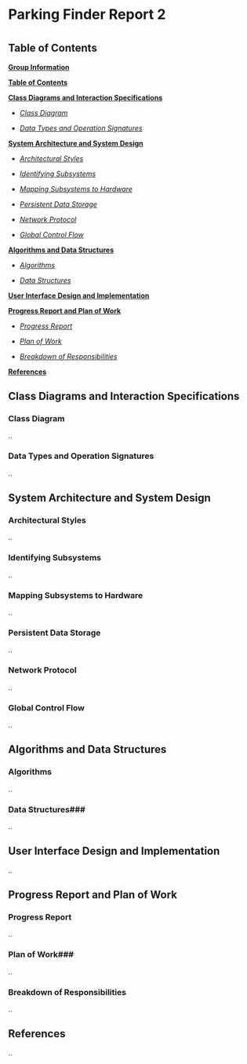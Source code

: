 # Parking Finder Report 2
#

## <a name = "Table_of_Contents"></a>Table of Contents ##

**[Group Information](#Group_information)**

**[Table of Contents](#Table_of_Contents)**

**[Class Diagrams and Interaction Specifications](#Class_Diagrams)**

- *[Class Diagram](#class_diagram)*

- *[Data Types and Operation Signatures](#data_types)*

**[System Architecture and System Design](#System_Architecture)**

- *[Architectural Styles](#Architectural_Styles)*

- *[Identifying Subsystems](#Identifying_Subsystems)*

- *[Mapping Subsystems to Hardware](#Mapping_Subsystems)*

- *[Persistent Data Storage](#Persistent_Data_Storage)*

- *[Network Protocol](#Network_Protocol)*

- *[Global Control Flow ](#Global_Control_Flow)*
	
**[Algorithms and Data Structures](#Algorithms_and_Data_Structures)**

- *[Algorithms](#Algorithms)*

- *[Data Structures](#Data_Structures)*

**[User Interface Design and Implementation](#User_Interface_Design)**

**[Progress Report and Plan of Work](#Progress_Report)**

- *[Progress Report](#Progress_Report)*

- *[Plan of Work](#Plan_of_Work)*

- *[Breakdown of Responsibilities](#Breakdown_of_Responsibilities)*

**[References](#References)**

## <a name = "Class_Diagrams"></a>Class Diagrams and Interaction Specifications ##

### <a name = "Class_Diagrams"></a>Class Diagram ###
..

### <a name = data_types></a>Data Types and Operation Signatures ###
..

## <a name = "System_Architecture"></a>System Architecture and System Design ##

### <a name = "Architectural_Styles"></a>Architectural Styles  ###
..

### <a name = "Identifying_Subsystems"></a>Identifying Subsystems ###
..

### <a name = "Mapping_Subsystems"></a>Mapping Subsystems to Hardware ###
..

### <a name = "Persistent_Data_Storage"></a>Persistent Data Storage ###
..

### <a name = "Network_Protocol"></a>Network Protocol ###
..

### <a name = "Global_Control_Flow"></a>Global Control Flow  ###
..

## <a name = "Algorithms_and_Data_Structures"></a>Algorithms and Data Structures ##

### <a name = "Algorithms"></a>Algorithms ###
..

### <a name = "Data_Structures"></a>Data Structures###
..

## <a name = "User_Interface_Design"></a>User Interface Design and Implementation ##
..

## <a name = "Progress_Report"></a>Progress Report and Plan of Work ##

### <a name = "Progress_Report"></a>Progress Report ###
..

### <a name = "Plan_of_Work"></a>Plan of Work###
..

### <a name = "Breakdown_of_Responsibilities"></a>Breakdown of Responsibilities ###
..

## <a name = "References"></a>References ##
..







